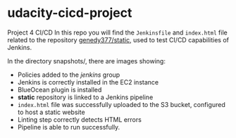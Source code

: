 # udacity-cicd-project
Project 4 CI/CD
In this repo you will find the `Jenkinsfile` and `index.html` file related to the repository [genedy377/static](https://github.com/genedy377/Static), used to test CI/CD capabilities of Jenkins.

In the directory snapshots/, there are images showing:
* Policies added to the *jenkins* group
* Jenkins is correctly installed in the EC2 instance
* BlueOcean plugin is installed
* **static** repository is linked to a Jenkins pipeline
* `index.html` file was successfully uploaded to the S3 bucket, configured to host a static website
* Linting step correctly detects HTML errors
* Pipeline is able to run successfully.
    